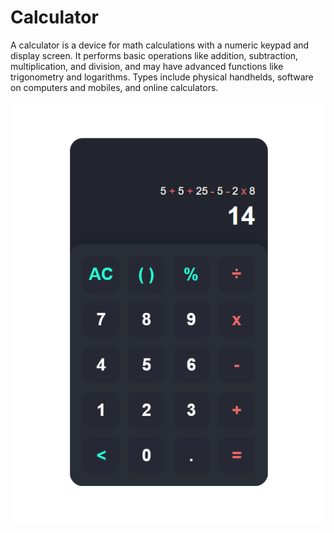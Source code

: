 # Calculator
A calculator is a device for math calculations with a numeric keypad and display screen. It performs basic operations like addition, subtraction, multiplication, and division, and may have advanced functions like trigonometry and logarithms. Types include physical handhelds, software on computers and mobiles, and online calculators.


<p align="center">
    <img src="https://github.com/GylanSalih/Calculator/blob/main/Calculator_Showcase.png" />
</p>
